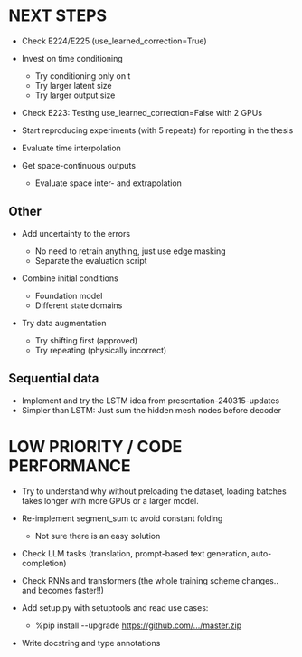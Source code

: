 # NEXT STEPS

- Check E224/E225 (use_learned_correction=True)
- Invest on time conditioning
    - Try conditioning only on t
    - Try larger latent size
    - Try larger output size
- Check E223: Testing use_learned_correction=False with 2 GPUs

- Start reproducing experiments (with 5 repeats) for reporting in the thesis

- Evaluate time interpolation

- Get space-continuous outputs
    - Evaluate space inter- and extrapolation

## Other
- Add uncertainty to the errors
    * No need to retrain anything, just use edge masking
    - Separate the evaluation script

- Combine initial conditions
    * Foundation model
    * Different state domains

- Try data augmentation
    - Try shifting first (approved)
    - Try repeating (physically incorrect)

## Sequential data
- Implement and try the LSTM idea from presentation-240315-updates
- Simpler than LSTM: Just sum the hidden mesh nodes before decoder

# LOW PRIORITY / CODE PERFORMANCE

- Try to understand why without preloading the dataset, loading batches takes longer with more GPUs or a larger model.

- Re-implement segment_sum to avoid constant folding
    - Not sure there is an easy solution

- Check LLM tasks (translation, prompt-based text generation, auto-completion)
- Check RNNs and transformers (the whole training scheme changes.. and becomes faster!!)

- Add setup.py with setuptools and read use cases:
    - %pip install --upgrade https://github.com/.../master.zip

- Write docstring and type annotations
